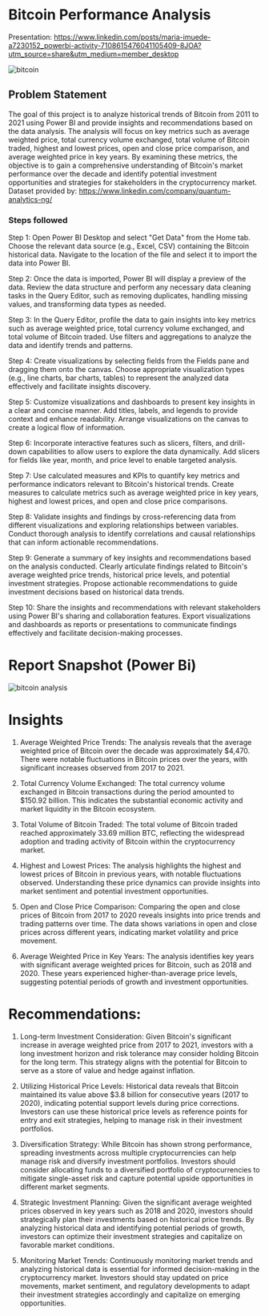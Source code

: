 
# Bitcoin Performance Analysis

Presentation: https://www.linkedin.com/posts/maria-imuede-a7230152_powerbi-activity-7108615476041105409-8JOA?utm_source=share&utm_medium=member_desktop
 

![bitcoin](https://github.com/MariaImuede/Power-Bi/assets/159175444/53b75fd4-f097-41be-95e9-da88da1b9b12)


## Problem Statement

The goal of this project is to analyze historical trends of Bitcoin from 2011 to 2021 using Power BI and provide insights and recommendations based on the data analysis. The analysis will focus on key metrics such as average weighted price, total currency volume exchanged, total volume of Bitcoin traded, highest and lowest prices, open and close price comparison, and average weighted price in key years. By examining these metrics, the objective is to gain a comprehensive understanding of Bitcoin's market performance over the decade and identify potential investment opportunities and strategies for stakeholders in the cryptocurrency market.
Dataset provided by: https://www.linkedin.com/company/quantum-analytics-ng/

### Steps followed 


Step 1: Open Power BI Desktop and select "Get Data" from the Home tab. Choose the relevant data source (e.g., Excel, CSV) containing the Bitcoin historical data. Navigate to the location of the file and select it to import the data into Power BI.

Step 2: Once the data is imported, Power BI will display a preview of the data. Review the data structure and perform any necessary data cleaning tasks in the Query Editor, such as removing duplicates, handling missing values, and transforming data types as needed.

Step 3: In the Query Editor, profile the data to gain insights into key metrics such as average weighted price, total currency volume exchanged, and total volume of Bitcoin traded. Use filters and aggregations to analyze the data and identify trends and patterns.

Step 4: Create visualizations by selecting fields from the Fields pane and dragging them onto the canvas. Choose appropriate visualization types (e.g., line charts, bar charts, tables) to represent the analyzed data effectively and facilitate insights discovery.

Step 5: Customize visualizations and dashboards to present key insights in a clear and concise manner. Add titles, labels, and legends to provide context and enhance readability. Arrange visualizations on the canvas to create a logical flow of information.

Step 6: Incorporate interactive features such as slicers, filters, and drill-down capabilities to allow users to explore the data dynamically. Add slicers for fields like year, month, and price level to enable targeted analysis.

Step 7: Use calculated measures and KPIs to quantify key metrics and performance indicators relevant to Bitcoin's historical trends. Create measures to calculate metrics such as average weighted price in key years, highest and lowest prices, and open and close price comparisons.

Step 8: Validate insights and findings by cross-referencing data from different visualizations and exploring relationships between variables. Conduct thorough analysis to identify correlations and causal relationships that can inform actionable recommendations.

Step 9: Generate a summary of key insights and recommendations based on the analysis conducted. Clearly articulate findings related to Bitcoin's average weighted price trends, historical price levels, and potential investment strategies. Propose actionable recommendations to guide investment decisions based on historical data trends.

Step 10: Share the insights and recommendations with relevant stakeholders using Power BI's sharing and collaboration features. Export visualizations and dashboards as reports or presentations to communicate findings effectively and facilitate decision-making processes.
           
# Report Snapshot (Power Bi)

![bitcoin analysis](https://github.com/MariaImuede/Power-Bi/assets/159175444/407de276-93b0-474c-8b43-6944025446ab)


# Insights

1. Average Weighted Price Trends: The analysis reveals that the average weighted price of Bitcoin over the decade was approximately $4,470. There were notable fluctuations in Bitcoin prices over the years, with significant increases observed from 2017 to 2021.

2. Total Currency Volume Exchanged: The total currency volume exchanged in Bitcoin transactions during the period amounted to $150.92 billion. This indicates the substantial economic activity and market liquidity in the Bitcoin ecosystem.

3. Total Volume of Bitcoin Traded: The total volume of Bitcoin traded reached approximately 33.69 million BTC, reflecting the widespread adoption and trading activity of Bitcoin within the cryptocurrency market.

4. Highest and Lowest Prices: The analysis highlights the highest and lowest prices of Bitcoin in previous years, with notable fluctuations observed. Understanding these price dynamics can provide insights into market sentiment and potential investment opportunities.

5. Open and Close Price Comparison: Comparing the open and close prices of Bitcoin from 2017 to 2020 reveals insights into price trends and trading patterns over time. The data shows variations in open and close prices across different years, indicating market volatility and price movement.

6. Average Weighted Price in Key Years: The analysis identifies key years with significant average weighted prices for Bitcoin, such as 2018 and 2020. These years experienced higher-than-average price levels, suggesting potential periods of growth and investment opportunities.

# Recommendations:
1. Long-term Investment Consideration: Given Bitcoin's significant increase in average weighted price from 2017 to 2021, investors with a long investment horizon and risk tolerance may consider holding Bitcoin for the long term. This strategy aligns with the potential for Bitcoin to serve as a store of value and hedge against inflation.

2. Utilizing Historical Price Levels: Historical data reveals that Bitcoin maintained its value above $3.8 billion for consecutive years (2017 to 2020), indicating potential support levels during price corrections. Investors can use these historical price levels as reference points for entry and exit strategies, helping to manage risk in their investment portfolios.

3. Diversification Strategy: While Bitcoin has shown strong performance, spreading investments across multiple cryptocurrencies can help manage risk and diversify investment portfolios. Investors should consider allocating funds to a diversified portfolio of cryptocurrencies to mitigate single-asset risk and capture potential upside opportunities in different market segments.

4. Strategic Investment Planning: Given the significant average weighted prices observed in key years such as 2018 and 2020, investors should strategically plan their investments based on historical price trends. By analyzing historical data and identifying potential periods of growth, investors can optimize their investment strategies and capitalize on favorable market conditions.

5. Monitoring Market Trends: Continuously monitoring market trends and analyzing historical data is essential for informed decision-making in the cryptocurrency market. Investors should stay updated on price movements, market sentiment, and regulatory developments to adapt their investment strategies accordingly and capitalize on emerging opportunities.
